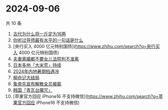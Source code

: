 # 2024-09-06

共 10 条

<!-- BEGIN ZHIHUSEARCH -->
<!-- 最后更新时间 Fri Sep 06 2024 03:07:24 GMT+0800 (China Standard Time) -->
1. [古代为什么将一斤定为16两](https://www.zhihu.com/search?q=古代为什么将一斤定为16两)
1. [你听过导师最有水平的一句话是什么](https://www.zhihu.com/search?q=你听过导师最有水平的一句话是什么)
1. [央行买入 4000 亿元特别国债](https://www.zhihu.com/search?q=央行买入 4000 亿元特别国债)
1. [夫妻离婚都不要女儿法院判不准离](https://www.zhihu.com/search?q=夫妻离婚都不要女儿法院判不准离)
1. [日本多地「大米荒」持续](https://www.zhihu.com/search?q=日本多地「大米荒」持续)
1. [2024年内地暑期档遇冷](https://www.zhihu.com/search?q=2024年内地暑期档遇冷)
1. [柳舟记大结局](https://www.zhihu.com/search?q=柳舟记大结局)
1. [象帝先宣布解散全员被裁](https://www.zhihu.com/search?q=象帝先宣布解散全员被裁)
1. [韩国「青瓦台魔咒」](https://www.zhihu.com/search?q=韩国「青瓦台魔咒」)
1. [苹果官方回应 iPhone16 不支持微信](https://www.zhihu.com/search?q=苹果官方回应 iPhone16 不支持微信)
<!-- END ZHIHUSEARCH -->
